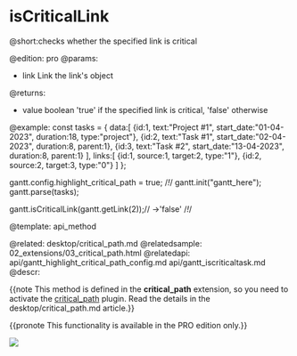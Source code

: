 isCriticalLink
=============

@short:checks whether the specified link is critical
	
@edition: pro
@params:
- link	Link	the link's object


@returns:
- value		boolean			'true' if the specified link is critical, 'false' otherwise 

@example:
const tasks = {
	data:[
      {id:1, text:"Project #1", start_date:"01-04-2023", duration:18, type:"project"},
      {id:2, text:"Task #1", start_date:"02-04-2023", duration:8, parent:1},
      {id:3, text:"Task #2", start_date:"13-04-2023", duration:8, parent:1}
    ],
    links:[
        {id:1, source:1, target:2, type:"1"},
        {id:2, source:2, target:3, type:"0"}
    ]
};

gantt.config.highlight_critical_path = true; /*!*/
gantt.init("gantt_here");
gantt.parse(tasks);

gantt.isCriticalLink(gantt.getLink(2));// ->'false' /*!*/

@template:	api_method


@related:
	desktop/critical_path.md
@relatedsample:
	02_extensions/03_critical_path.html
@relatedapi:
	api/gantt_highlight_critical_path_config.md
	api/gantt_iscriticaltask.md
@descr:

{{note This method is defined in the **critical_path** extension, so you need to activate the [critical_path](desktop/extensions_list.md#criticalpath) plugin. Read the details in the desktop/critical_path.md article.}}


{{pronote This functionality is available in the PRO edition only.}}


<img src="api/iscritical_path.png"/>